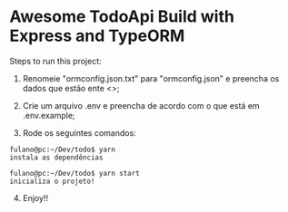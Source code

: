 # Awesome TodoApi Build with Express and TypeORM

Steps to run this project:

1) Renomeie "ormconfig.json.txt" para "ormconfig.json" e preencha os dados que estão ente <>;

2) Crie um arquivo .env e preencha de acordo com o que está em .env.example;

3) Rode os seguintes comandos:

```
fulano@pc:~/Dev/todo$ yarn
instala as dependências

fulano@pc:~/Dev/todo$ yarn start
inicializa o projeto!
```

4) Enjoy!!
